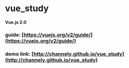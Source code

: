 # vue_study

#### Vue.js 2.0

### guide: [https://vuejs.org/v2/guide/](https://vuejs.org/v2/guide/)

### demo link: [http://channely.github.io/vue_study](http://channely.github.io/vue_study)